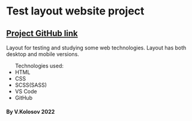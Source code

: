   <html>
    <h1>Test layout website project</h2>
    <h2><a href="https://github.com/ichmen/Project-1">Project GitHub link </a></h3>
    Layout for testing and studying some web technologies. Layout has both desktop and mobile versions.
    <ul>
Technologies used:
      <li>HTML</li>
      <li>CSS</li>
      <li>SCSS(SASS)</li>
      <li>VS Code</li>
      <li>GitHub</li>
    </ul>
    <h4>
      By V.Kolosov 2022
    </h4>
  </html>
